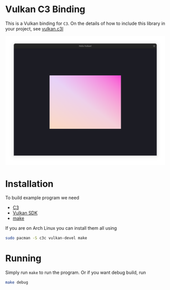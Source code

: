 # Vulkan C3 Binding

This is a Vulkan binding for `C3`. On the details of how to include this library in your project, see [vulkan.c3l](./lib/vulkan.c3l/README.md)

![](./readme/rectangle.png)

# Installation

To build example program we need
- [C3](https://c3-lang.org)
- [Vulkan SDK](https://vulkan.lunarg.com/sdk/home)
- [make](https://www.gnu.org/software/make)

If you are on Arch Linux you can install them all using
```sh
sudo pacman -S c3c vulkan-devel make
```
# Running
Simply run `make` to run the program. Or if you want debug build, run
```sh
make debug
```
